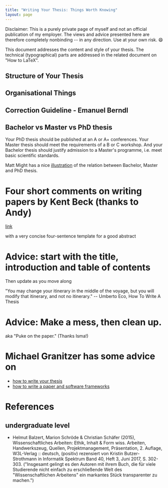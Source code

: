 ```yaml
---
title: "Writing Your Thesis: Things Worth Knowing"
layout: page
---
```


Disclaimer: This is a purely private page of myself and not an official
publication of my employer. The views and advice presented here are
therefore completely nonbinding -- in any direction. Use at your own
risk. :smile:

This document addresses the content and style of your thesis. The
technical (typographical) parts are addressed in the related document on
"How to LaTeX".

## Structure of Your Thesis

## Organisational Things



## Correction Guideline - Emanuel Berndl

## Bachelor vs Master vs PhD thesis

Your PhD thesis should be published at an A or A+ conferences. Your Master
thesis should meet the requirements of a B or C workshop. And your
Bachelor thesis should justify admission to a Master's programme, i.e.
meet basic scientific standards.

Matt Might has a nice
[illustration](http://matt.might.net/articles/phd-school-in-pictures/)
of the relation between Bachelor, Master and PhD thesis.

# Four short comments on writing papers by Kent Beck (thanks to Andy)

[link](https://plg.uwaterloo.ca/~migod/research/beckOOPSLA.html)

with a very concise four-sentence template for a good abstract

# Advice: start with the title, introduction and table of contents
Then update as you move along

"You may change your itinerary in the middle of the voyage, but you
will modify that itinerary, and not no itinerary." -- Umberto Eco, How
To Write A Thesis

# Advice: Make a mess, then clean up.
aka "Puke on the paper." (Thanks Isma!)

# Michael Granitzer has some advice on

- [how to write your
  thesis](http://www.fim.uni-passau.de/en/media-computer-science/teaching/thesis/thesis-guide/)
- [how to write a paper and software
  frameworks](http://www.fim.uni-passau.de/en/media-computer-science/teaching/resources/)

# References

## undergraduate level

- Helmut Balzert, Marion Schröde & Christian Schäfer (2015),
  Wissenschaftliches Arbeiten: Ethik, Inhalt & Form wiss. Arbeiten,
  Handwerkszeug, Quellen, Projektmanagement, Präsentation, 2. Auflage,
  W3L-Verlag :: deutsch, (positiv) rezensiert von Kristin Butzer-Strothmann in
  Informatik Spektrum Band 40, Heft 3, Juni 2017,
  S. 302-303. ("Insgesamt gelingt es den Autoren mit ihrem Buch, die
  für viele Studierende nicht einfach zu erschließende Welt des
  "Wissenschaftlichen Arbeitens" ein markantes Stück transparenter zu machen.")
